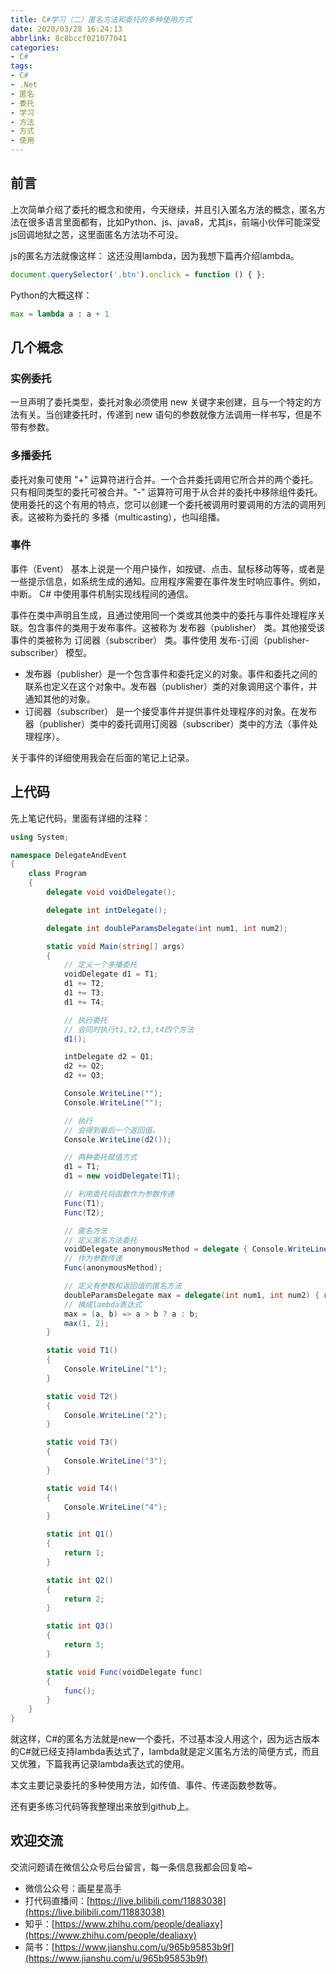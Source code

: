```yaml
---
title: C#学习（二）匿名方法和委托的多种使用方式
date: 2020/03/28 16:24:13
abbrlink: 8c8bccf021077041
categories:
- C#
tags:
- C#
- .Net
- 匿名
- 委托
- 学习
- 方法
- 方式
- 使用
---
```

## 前言
上次简单介绍了委托的概念和使用，今天继续，并且引入匿名方法的概念，匿名方法在很多语言里面都有，比如Python、js、java8，尤其js，前端小伙伴可能深受js回调地狱之苦，这里面匿名方法功不可没。

js的匿名方法就像这样：
这还没用lambda，因为我想下篇再介绍lambda。
```js
document.querySelector('.btn').onclick = function () { };
```

Python的大概这样：
```python
max = lambda a : a + 1
```

## 几个概念
### 实例委托
一旦声明了委托类型，委托对象必须使用 new 关键字来创建，且与一个特定的方法有关。当创建委托时，传递到 new 语句的参数就像方法调用一样书写，但是不带有参数。

### 多播委托
委托对象可使用 "+" 运算符进行合并。一个合并委托调用它所合并的两个委托。只有相同类型的委托可被合并。"-" 运算符可用于从合并的委托中移除组件委托。
使用委托的这个有用的特点，您可以创建一个委托被调用时要调用的方法的调用列表。这被称为委托的 多播（multicasting），也叫组播。

### 事件
事件（Event） 基本上说是一个用户操作，如按键、点击、鼠标移动等等，或者是一些提示信息，如系统生成的通知。应用程序需要在事件发生时响应事件。例如，中断。
C# 中使用事件机制实现线程间的通信。

事件在类中声明且生成，且通过使用同一个类或其他类中的委托与事件处理程序关联。包含事件的类用于发布事件。这被称为 发布器（publisher） 类。其他接受该事件的类被称为 订阅器（subscriber） 类。事件使用 发布-订阅（publisher-subscriber） 模型。

- 发布器（publisher）是一个包含事件和委托定义的对象。事件和委托之间的联系也定义在这个对象中。发布器（publisher）类的对象调用这个事件，并通知其他的对象。
- 订阅器（subscriber） 是一个接受事件并提供事件处理程序的对象。在发布器（publisher）类中的委托调用订阅器（subscriber）类中的方法（事件处理程序）。

关于事件的详细使用我会在后面的笔记上记录。

## 上代码
先上笔记代码，里面有详细的注释：
```c#
using System;

namespace DelegateAndEvent
{
    class Program
    {
        delegate void voidDelegate();

        delegate int intDelegate();

        delegate int doubleParamsDelegate(int num1, int num2);

        static void Main(string[] args)
        {
            // 定义一个多播委托
            voidDelegate d1 = T1;
            d1 += T2;
            d1 += T3;
            d1 += T4;

            // 执行委托
            // 会同时执行t1,t2,t3,t4四个方法
            d1();

            intDelegate d2 = Q1;
            d2 += Q2;
            d2 += Q3;

            Console.WriteLine("");
            Console.WriteLine("");

            // 执行
            // 会得到最后一个返回值，
            Console.WriteLine(d2());

            // 两种委托赋值方式
            d1 = T1;
            d1 = new voidDelegate(T1);

            // 利用委托将函数作为参数传递
            Func(T1);
            Func(T2);

            // 匿名方法
            // 定义匿名方法委托
            voidDelegate anonymousMethod = delegate { Console.WriteLine("hello"); };
            // 作为参数传递
            Func(anonymousMethod);

            // 定义有参数和返回值的匿名方法
            doubleParamsDelegate max = delegate(int num1, int num2) { return num1 > num2 ? num1 : num2; };
            // 换成lambda表达式
            max = (a, b) => a > b ? a : b;
            max(1, 2);
        }

        static void T1()
        {
            Console.WriteLine("1");
        }

        static void T2()
        {
            Console.WriteLine("2");
        }

        static void T3()
        {
            Console.WriteLine("3");
        }

        static void T4()
        {
            Console.WriteLine("4");
        }

        static int Q1()
        {
            return 1;
        }

        static int Q2()
        {
            return 2;
        }

        static int Q3()
        {
            return 3;
        }

        static void Func(voidDelegate func)
        {
            func();
        }
    }
}
```

就这样，C#的匿名方法就是new一个委托，不过基本没人用这个，因为远古版本的C#就已经支持lambda表达式了，lambda就是定义匿名方法的简便方式，而且又优雅，下篇我再记录lambda表达式的使用。

本文主要记录委托的多种使用方法，如传值、事件、传递函数参数等。

还有更多练习代码等我整理出来放到github上。


## 欢迎交流
交流问题请在微信公众号后台留言，每一条信息我都会回复哈~
- 微信公众号：画星星高手
- 打代码直播间：[https://live.bilibili.com/11883038](https://live.bilibili.com/11883038)
- 知乎：[https://www.zhihu.com/people/dealiaxy](https://www.zhihu.com/people/dealiaxy)
- 简书：[https://www.jianshu.com/u/965b95853b9f](https://www.jianshu.com/u/965b95853b9f)
